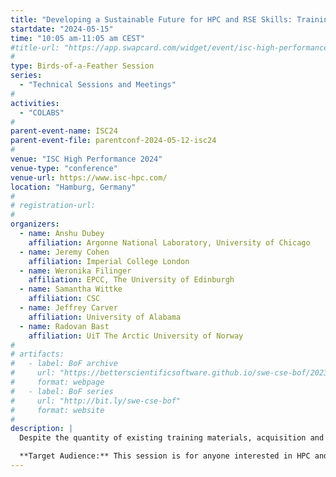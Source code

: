 ```yaml
---
title: "Developing a Sustainable Future for HPC and RSE Skills: Training Pathways and Structures"
startdate: "2024-05-15"
time: "10:05 am-11:05 am CEST"
#title-url: "https://app.swapcard.com/widget/event/isc-high-performance-2024/planning/UGxhbm5pbmdfMTgyNjc4OA=="
#
type: Birds-of-a-Feather Session 
series: 
  - "Technical Sessions and Meetings"
#
activities:
  - "COLABS"
#
parent-event-name: ISC24
parent-event-file: parentconf-2024-05-12-isc24
#
venue: "ISC High Performance 2024"
venue-type: "conference"
venue-url: https://www.isc-hpc.com/
location: "Hamburg, Germany"
#
# registration-url:
#
organizers:
  - name: Anshu Dubey
    affiliation: Argonne National Laboratory, University of Chicago
  - name: Jeremy Cohen
    affiliation: Imperial College London
  - name: Weronika Filinger
    affiliation: EPCC, The University of Edinburgh
  - name: Samantha Wittke
    affiliation: CSC
  - name: Jeffrey Carver
    affiliation: University of Alabama
  - name: Radovan Bast
    affiliation: UiT The Arctic University of Norway
#
# artifacts:
#   - label: BoF archive
#     url: "https://betterscientificsoftware.github.io/swe-cse-bof/2023-05-isc23-bof/"
#     format: webpage
#   - label: BoF series
#     url: "http://bit.ly/swe-cse-bof"
#     format: website
#
description: |
  Despite the quantity of existing training materials, acquisition and development of the specialist skills required for HPC is not straightforward enough to address the needs of the growing and diversifying HPC community. To address this, the HPC teaching and training ecosystem needs to mirror the growth and diversification of the HPC community and related technologies. This BoF will explore the arising new requirements in order to identify further entry points to HPC and RSE skills development. It will also support the building of well-defined learning pathways that more accurately represent the aims of the user/learner community and changing technology landscape. The learning pathways provide two major benefits, first they encourage a shift from teaching topics in a linear manner toward concept based learning pathways that better align with adult learning models. Secondly, they are the next step in developing guidelines to make the training content more FAIR - findable, accessible, interoperable and reusable. Developing interoperable, citable and persistent training materials is key to creating personalised learning pathways that directly correspond to the training needs and job requirements of HPC community members, especially in the exascale era. This session gathers experts from several HPC and RSE projects and initiatives from across the world to lead the community discussion on the development of novel learning pathways. It will build on previously collected data and an understanding of community perspectives to advance the development of approaches to learning in the HPC community. We encourage everyone involved or interested in HPC training to attend.

  **Target Audience:** This session is for anyone interested in HPC and RSE teaching, training and professional development. People involved in designing, developing and delivering training content are especially welcome. We also look forward to hearing from potential learners. The HPC community is constantly evolving, requiring its members to always learn new skills.
---
```

